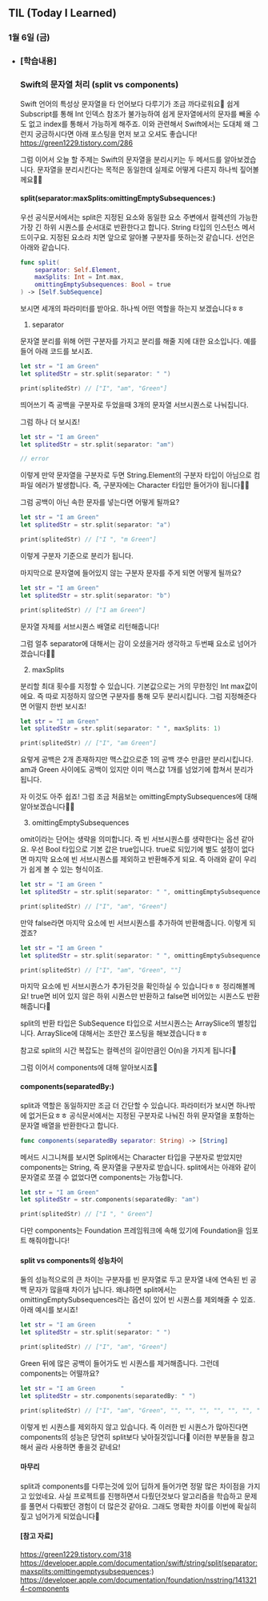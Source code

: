 ## TIL (Today I Learned)

### 1월 6일 (금)   

- ### [학습내용] 
   ### Swift의 문자열 처리 (split vs components)

    Swift 언어의 특성상 문자열을 타 언어보다 다루기가 조금 까다로워요🥲
    쉽게 Subscript를 통해 Int 인덱스 참조가 불가능하여 쉽게 문자열에서의 문자를 빼올 수 도 없고 index를 통해서 가능하게 해주죠.
    이와 관련해서 Swift에서는 도대체 왜 그런지 궁금하시다면 아래 포스팅을 먼저 보고 오셔도 좋습니다!
    https://green1229.tistory.com/286

    그럼 이어서 오늘 할 주제는 Swift의 문자열을 분리시키는 두 메서드를 알아보겠습니다.
    문자열을 분리시킨다는 목적은 동일한데 실제로 어떻게 다른지 하나씩 짚어볼께요🕺🏻

    #### split(separator:maxSplits:omittingEmptySubsequences:)

    우선 공식문서에서는 split은 지정된 요소와 동일한 요소 주변에서 컬렉션의 가능한 가장 긴 하위 시퀀스를 순서대로 반환한다고 합니다.
    String 타입의 인스턴스 메서드이구요.
    지정된 요소라 치면 앞으로 알아볼 구분자를 뜻하는것 같습니다.
    선언은 아래와 같습니다.
    ```swift
    func split(
        separator: Self.Element,
        maxSplits: Int = Int.max,
        omittingEmptySubsequences: Bool = true
    ) -> [Self.SubSequence]
    ```
    보시면 세개의 파라미터를 받아요. 하나씩 어떤 역할을 하는지 보겠습니다ㅎㅎ

     1. separator

    문자열 분리를 위해 어떤 구분자를 가지고 분리를 해줄 지에 대한 요소입니다.
    예를들어 아래 코드를 보시죠.
    ```swift
    let str = "I am Green"
    let splitedStr = str.split(separator: " ")

    print(splitedStr) // ["I", "am", "Green"]
    ```
    띄어쓰기 즉 공백을 구분자로 두었을때 3개의 문자열 서브시퀀스로 나눠집니다.

    그럼 하나 더 보시죠!
    ```swift
    let str = "I am Green"
    let splitedStr = str.split(separator: "am")

    // error
    ```
    이렇게 만약 문자열을 구분자로 두면 String.Element의 구분자 타입이 아님으로 컴파일 에러가 발생합니다.
    즉, 구분자에는 Character 타입만 들어가야 됩니다🙋🏻

    그럼 공백이 아닌 속한 문자를 넣는다면 어떻게 될까요?
    ```swift
    let str = "I am Green"
    let splitedStr = str.split(separator: "a")

    print(splitedStr) // ["I ", "m Green"]
    ```
    이렇게 구분자 기준으로 분리가 됩니다.

    마지막으로 문자열에 들어있지 않는 구분자 문자를 주게 되면 어떻게 될까요?
    ```swift
    let str = "I am Green"
    let splitedStr = str.split(separator: "b")

    print(splitedStr) // ["I am Green"]
    ```
    문자열 자체를 서브시퀀스 배열로 리턴해줍니다!

    그럼 얼추 separator에 대해서는 감이 오셨을거라 생각하고 두번째 요소로 넘어가겠습니다🕺🏻

    2. maxSplits

    분리할 최대 횟수를 지정할 수 있습니다.
    기본값으로는 거의 무한정인 Int max값이에요.
    즉 따로 지정하지 않으면 구분자를 통해 모두 분리시킵니다.
    그럼 지정해준다면 어떨지 한번 보시죠!
    ```swift
    let str = "I am Green"
    let splitedStr = str.split(separator: " ", maxSplits: 1)

    print(splitedStr) // ["I", "am Green"]
    ```
    요렇게 공백은 2개 존재하지만 맥스값으로준 1의 공백 갯수 만큼만 분리시킵니다.
    am과 Green 사이에도 공백이 있지만 이미 맥스값 1개를 넘었기에 합쳐서 분리가 됩니다.

    자 이것도 아주 쉽죠! 그럼 조금 처음보는 omittingEmptySubsequences에 대해 알아보겠습니다🕺🏻

    3. omittingEmptySubsequences

    omit이라는 단어는 생략을 의미합니다.
    즉 빈 서브시퀀스를 생략한다는 옵션 같아요.
    우선 Bool 타입으로 기본 값은 true입니다.
    true로 되있기에 별도 설정이 없다면 마지막 요소에 빈 서브시퀀스를 제외하고 반환해주게 되요.
    즉 아래와 같이 우리가 쉽게 볼 수 있는 형식이죠.
    ```swift
    let str = "I am Green "
    let splitedStr = str.split(separator: " ", omittingEmptySubsequences: true)

    print(splitedStr) // ["I", "am", "Green"]
    ```
    만약 false라면 마지막 요소에 빈 서브시퀀스를 추가하여 반환해줍니다.
    이렇게 되겠죠?
    ```swift
    let str = "I am Green "
    let splitedStr = str.split(separator: " ", omittingEmptySubsequences: false)

    print(splitedStr) // ["I", "am", "Green", ""]
    ```
    마지막 요소에 빈 서브시퀀스가 추가된것을 확인하실 수 있습니다ㅎㅎ
    정리해볼께요!
    true면 비어 있지 않은 하위 시퀀스만 반환하고 false면 비어있는 시퀀스도 반환해줍니다🙌

    split의 반환 타입은 SubSequence 타입으로 서브시퀀스는 ArraySlice의 별칭입니다.
    ArraySlice에 대해서는 조만간 포스팅을 해보겠습니다ㅎㅎ

    참고로 split의 시간 복잡도는 컬렉션의 길이만큼인 O(n)을 가지게 됩니다🥸

    그럼 이어서 components에 대해 알아보시죠📣

    #### components(separatedBy:)

    split과 역할은 동일하지만 조금 더 간단할 수 있습니다.
    파라미터가 보시면 하나밖에 없거든요ㅎㅎ
    공식문서에서는 지정된 구분자로 나눠진 하위 문자열을 포함하는 문자열 배열을 반환한다고 합니다.
    ```swift
    func components(separatedBy separator: String) -> [String]
    ```

    메서드 시그니쳐를 보시면 Split에서는 Character 타입을 구분자로 받았지만 components는 String, 즉 문자열을 구분자로 받습니다.
    split에서는 아래와 같이 문자열로 쪼갤 수 없었다면 components는 가능합니다.
    ```swift
    let str = "I am Green"
    let splitedStr = str.components(separatedBy: "am")

    print(splitedStr) // ["I ", " Green"]
    ```
    다만 components는 Foundation 프레임워크에 속해 있기에 Foundation을 임포트 해줘야합니다!


    #### split vs components의 성능차이

    둘의 성능적으로의 큰 차이는 구분자를 빈 문자열로 두고 문자열 내에 연속된 빈 공백 문자가 많을때 차이가 납니다.
    왜냐하면 split에서는 omittingEmptySubsequences라는 옵션이 있어 빈 시퀀스를 제외해줄 수 있죠.
    아래 예시를 보시죠!
    ```swift
    let str = "I am Green         "
    let splitedStr = str.split(separator: " ")

    print(splitedStr) // ["I", "am", "Green"]
    ```
    Green 뒤에 많은 공백이 들어가도 빈 시퀀스를 제거해줍니다.
    그런데 components는 어떨까요?
    ```swift
    let str = "I am Green       "
    let splitedStr = str.components(separatedBy: " ")

    print(splitedStr) // ["I", "am", "Green", "", "", "", "", "", "", ""]
    ```
    이렇게 빈 시퀀스를 제외하지 않고 있습니다.
    즉 이러한 빈 시퀀스가 많아진다면 components의 성능은 당연히 split보다 낮아질것입니다👀
    이러한 부분들을 참고해서 골라 사용하면 좋을것 같네요!

    #### 마무리

    split과 components를 다루는것에 있어 딥하게 들어가면 정말 많은 차이점을 가지고 있었네요.
    사실 프로젝트를 진행하면서 다뤘던것보다 알고리즘을 학습하고 문제를 풀면서 다뤄봤던 경험이 더 많은것 같아요.
    그래도 명확한 차이를 이번에 확실히 짚고 넘어가게 되었습니다🥸

    #### [참고 자료]

   https://green1229.tistory.com/318 https://developer.apple.com/documentation/swift/string/split(separator:maxsplits:omittingemptysubsequences:) 
   https://developer.apple.com/documentation/foundation/nsstring/1413214-components
